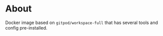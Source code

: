 # About

Docker image based on `gitpod/workspace-full` that has several tools and config pre-installed.
